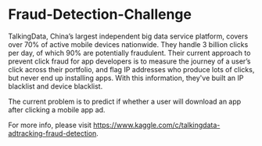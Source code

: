 # Fraud-Detection-Challenge

TalkingData, China’s largest independent big data service platform, covers over 70% of active mobile devices nationwide. They handle 3 billion clicks per day, of which 90% are potentially fraudulent. Their current approach to prevent click fraud for app developers is to measure the journey of a user’s click across their portfolio, and flag IP addresses who produce lots of clicks, but never end up installing apps. With this information, they've built an IP blacklist and device blacklist.

The current problem is to predict if whether a user will download an app after clicking a mobile app ad.

For more info, please visit https://www.kaggle.com/c/talkingdata-adtracking-fraud-detection.
